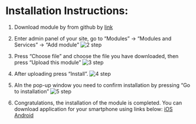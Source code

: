 # Installation Instructions:

1. Download module by from github by [link](https://github.com/pintawebware/prestashop-mobile-admin/releases/download/2.0/prestashop-mobile-admin-api.zip)

2. Enter admin panel of your site, go to “Modules” -> “Modules and Services” -> “Add module”
![2 step](https://prestashopapp.pro/assets/images/info/1.jpg)

3. Press “Choose file” and choose the file you have downloaded, then press “Upload this module”
![3 step](https://prestashopapp.pro/assets/images/info/2.jpg)

4. After uploading press “Install”.
![4 step](https://prestashopapp.pro/assets/images/info/3.jpg)

5. AIn the pop-up window you need to confirm installation by pressing “Go to installation”
![5 step](https://prestashopapp.pro/assets/images/info/4.jpg)

6. Congratulations, the installation of the module is completed.
You can download application for your smartphone using links below:
[iOS](https://itunes.apple.com/us/app/prestashop-mobile-admin/id1225195798?mt=8)
[Android](https://play.google.com/store/apps/details?id=com.pinta.prestashop.prestashopmobileadmin)